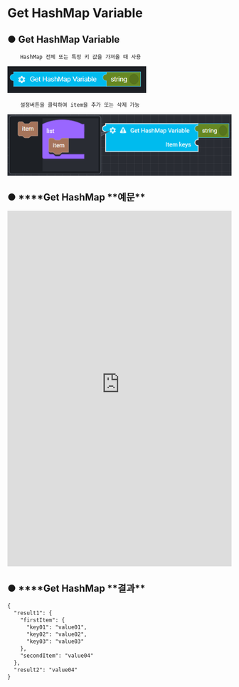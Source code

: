 # Get HashMap Variable

## ● Get HashMap Variable

        HashMap 전체 또는 특정 키 값을 가져올 때 사용

![](../../img/assets/image%20%285%29.png)

        설정버튼을 클릭하여 item을 추가 또는 삭제 가능

![](../../img/assets/image%20%2881%29.png)

## ● \***\*Get HashMap **예문\*\*

<iframe
    src="https://d1sxhpvag16wqc.cloudfront.net/v3.1.0/hashmap/get_hashmap"
    name="프레임 이름"
    width="100%"
    height="800px"
    allow=""
    style="border:0 none"
    sandbox="allow-scripts allow-same-origin">
  iframe를 지원하지 않는 브라우저인 경우 대체정보를 제공 
  ![](../../img/assets/image%20%28169%29.png)

![](../../img/assets/image%20%2888%29.png)

![](../../img/assets/image%20%28136%29.png)

</iframe>

## ● \***\*Get HashMap **결과\*\*

```text
{
  "result1": {
    "firstItem": {
      "key01": "value01",
      "key02": "value02",
      "key03": "value03"
    },
    "secondItem": "value04"
  },
  "result2": "value04"
}
```
